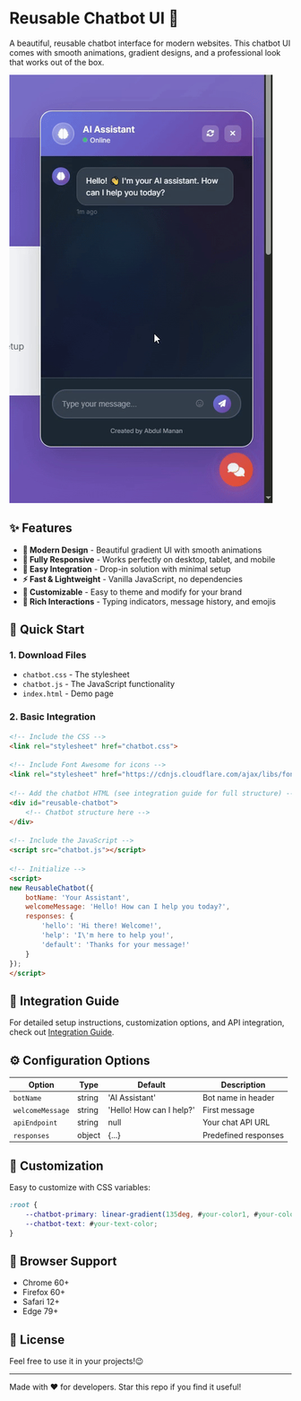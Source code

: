# Reusable Chatbot UI 🚀

A beautiful, reusable chatbot interface for modern websites. This chatbot UI comes with smooth animations, gradient designs, and a professional look that works out of the box.

![Chatbot UI Demo](gif/Chatbot_ui.gif)

## ✨ Features

- **🎨 Modern Design** - Beautiful gradient UI with smooth animations
- **📱 Fully Responsive** - Works perfectly on desktop, tablet, and mobile
- **🔧 Easy Integration** - Drop-in solution with minimal setup
- **⚡ Fast & Lightweight** - Vanilla JavaScript, no dependencies
- **🎯 Customizable** - Easy to theme and modify for your brand
- **💬 Rich Interactions** - Typing indicators, message history, and emojis

## 🚀 Quick Start

### 1. Download Files
- `chatbot.css` - The stylesheet
- `chatbot.js` - The JavaScript functionality
- `index.html` - Demo page

### 2. Basic Integration

```html
<!-- Include the CSS -->
<link rel="stylesheet" href="chatbot.css">

<!-- Include Font Awesome for icons -->
<link rel="stylesheet" href="https://cdnjs.cloudflare.com/ajax/libs/font-awesome/6.4.0/css/all.min.css">

<!-- Add the chatbot HTML (see integration guide for full structure) -->
<div id="reusable-chatbot">
    <!-- Chatbot structure here -->
</div>

<!-- Include the JavaScript -->
<script src="chatbot.js"></script>

<!-- Initialize -->
<script>
new ReusableChatbot({
    botName: 'Your Assistant',
    welcomeMessage: 'Hello! How can I help you today?',
    responses: {
        'hello': 'Hi there! Welcome!',
        'help': 'I\'m here to help you!',
        'default': 'Thanks for your message!'
    }
});
</script>
```

## 📖 Integration Guide

For detailed setup instructions, customization options, and API integration, check out [Integration Guide](integration-guide.html).

## ⚙️ Configuration Options

| Option | Type | Default | Description |
|--------|------|---------|-------------|
| `botName` | string | 'AI Assistant' | Bot name in header |
| `welcomeMessage` | string | 'Hello! How can I help?' | First message |
| `apiEndpoint` | string | null | Your chat API URL |
| `responses` | object | {...} | Predefined responses |

## 🎨 Customization

Easy to customize with CSS variables:

```css
:root {
    --chatbot-primary: linear-gradient(135deg, #your-color1, #your-color2);
    --chatbot-text: #your-text-color;
}
```

## 📱 Browser Support

- Chrome 60+
- Firefox 60+
- Safari 12+
- Edge 79+

## 📄 License

Feel free to use it in your projects!😉

---


Made with ❤️ for developers. Star this repo if you find it useful!


